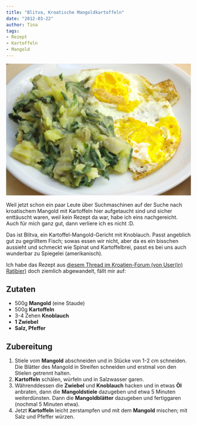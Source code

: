 ```yaml
---
title: "Blitva, Kroatische Mangoldkartoffeln"
date: "2012-03-22" 
author: Tina
tags:
- Rezept
- Kartoffeln
- Mangold
---
```


![Mangoldgemüse mit Kartoffelbrei und gebratenem Ei](images/imgp8747.jpg)

Weil jetzt schon ein paar Leute über Suchmaschinen auf der Suche nach kroatischem Mangold mit Kartoffeln hier aufgetaucht sind und sicher enttäuscht waren, weil kein Rezept da war, habe ich eins nachgereicht. Auch für mich ganz gut, dann verliere ich es nicht :D.

Das ist Blitva, ein Kartoffel-Mangold-Gericht mit Knoblauch. Passt angeblich gut zu gegrilltem Fisch; sowas essen wir nicht, aber da es ein bisschen aussieht und schmeckt wie Spinat und Kartoffelbrei, passt es bei uns auch wunderbar zu Spiegelei (amerikanisch).

Ich habe das Rezept aus [diesem Thread im Kroatien-Forum (von User(in) Ratibier)](http://www.forum-kroatien.de/t511544f11752095-Rezept-Mangold.html#msg7045595) doch ziemlich abgewandelt, fällt mir auf:

## Zutaten

- 500g **Mangold** (eine Staude)
- 500g **Kartoffeln**
- 3-4 Zehen **Knoblauch**
- **1 Zwiebel**
- **Salz, Pfeffer**

## Zubereitung

1. Stiele vom **Mangold** abschneiden und in Stücke von 1-2 cm schneiden. Die Blätter des Mangold in Streifen schneiden und erstmal von den Stielen getrennt halten.
2. **Kartoffeln** schälen, würfeln und in Salzwasser garen.
3. Währenddessen die **Zwiebel** und **Knoblauch** hacken und in etwas **Öl** anbraten, dann die **Mangoldstiele** dazugeben und etwa 5 Minuten weiterdünsten. Dann die **Mangoldblätter** dazugeben und fertiggaren (nochmal 5 Minuten etwa).
4. Jetzt **Kartoffeln** leicht zerstampfen und mit dem **Mangold** mischen; mit Salz und Pfeffer würzen.
